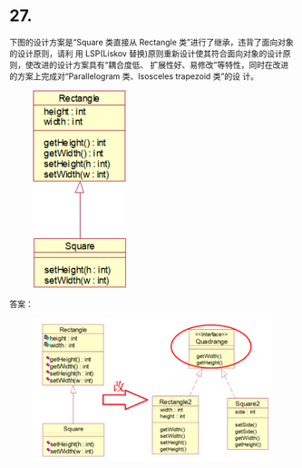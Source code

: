 # 27.

下图的设计方案是“Square 类直接从 Rectangle 类”进行了继承，违背了面向对象的设计原则，请利 用 LSP(Liskov 替换)原则重新设计使其符合面向对象的设计原则，使改进的设计方案具有“耦合度低、 扩展性好、易修改”等特性，同时在改进的方案上完成对“Parallelogram 类、Isosceles trapezoid 类”的设 计。

<figure><img src="../.gitbook/assets/image (35).png" alt=""><figcaption></figcaption></figure>



答案：

<figure><img src="../.gitbook/assets/image (36).png" alt=""><figcaption></figcaption></figure>
